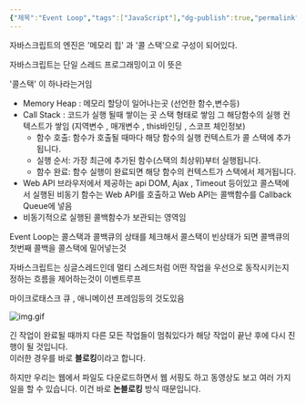 ```yaml
---
{"제목":"Event Loop","tags":["JavaScript"],"dg-publish":true,"permalink":"/공부/JavaScript/Event Loop/","dgPassFrontmatter":true,"created":"2025-03-21T23:28:46.192+09:00","updated":"2025-04-29T16:23:37.592+09:00"}
---
```


자바스크립트의 엔진은 '메모리 힙' 과 '콜 스택'으로 구성이 되어있다.

자바스크립트는 단일 스레드 프로그래밍이고 이 뜻은

'콜스택' 이 하나라는거임 

* Memory Heap : 메모리 할당이 일어나는곳 (선언한 함수,변수등)
* Call Stack : 코드가 실행 될때 쌓이는 곳 스택 형태로 쌓임 그 해당함수의 실행 컨텍스트가 쌓임 (지역변수 , 매개변수 , this바인딩 , 스코프 체인정보)
	- 함수 호출: 함수가 호출될 때마다 해당 함수의 실행 컨텍스트가 콜 스택에 추가됩니다.
	- 실행 순서: 가장 최근에 추가된 함수(스택의 최상위)부터 실행됩니다.
	- 함수 완료: 함수 실행이 완료되면 해당 함수의 컨텍스트가 스택에서 제거됩니다.
* Web API 브라우저에서 제공하는 api DOM, Ajax , Timeout 등이있고 콜스택에서 실행된 비동기 함수는 Web API를 호출하고 Web API는 콜백함수를 Callback Queue에 넣음
* 비동기적으로 실행된 콜백함수가 보관되는 영역임

Event Loop는 콜스택과 콜백큐의 상태를 체크해서 콜스택이 빈상태가 되면 콜백큐의 첫번째 콜백을 콜스택에 밀어넣는것

자바스크립트는 싱글스레드인데 멀티 스레드처럼 어떤 작업을 우선으로 동작시키는지 정하는 흐름을 제어하는것이 이벤트루프

마이크로태스크 큐 , 애니메이션 프레임등의 것도있음

![img.gif](/img/user/_%EC%9C%A0%ED%8B%B8%EB%A6%AC%ED%8B%B0/%EA%B0%9C%EB%B0%9C%EC%9E%90%EB%A3%8C%EC%82%AC%EC%A7%84/%EA%B0%9C%EB%B0%9C%EC%9E%90%EB%A3%8C%EC%82%AC%EC%A7%84/img.gif)

긴 작업이 완료될 때까지 다른 모든 작업들이 멈춰있다가 해당 작업이 끝난 후에 다시 진행이 될 것입니다.  
이러한 경우를 바로 **블로킹**이라고 합니다.

하지만 우리는 웹에서 파일도 다운로드하면서 웹 서핑도 하고 동영상도 보고 여러 가지 일을 할 수 있습니다.
이건 바로 **논블로킹** 방식 때문입니다.